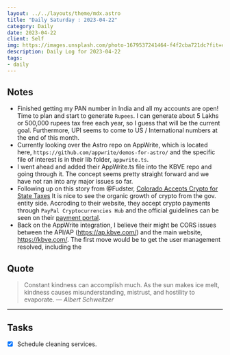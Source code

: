 ```yaml
---
layout: ../../layouts/theme/mdx.astro
title: "Daily Saturday : 2023-04-22"
category: Daily
date: 2023-04-22
client: Self
img: https://images.unsplash.com/photo-1679537241464-f4f2cba721dc?fit=crop&q=85&w=1400&h=700
description: Daily Log for 2023-04-22
tags:
- daily
---
```


## Notes

- Finished getting my PAN number in India and all my accounts are open! Time to plan and start to generate `Rupees`. I can generate about 5 Lakhs or 500,000 rupees tax free each year, so I guess that will be the current goal. Furthermore, UPI seems to come to US / International numbers at the end of this month. 
- Currently looking over the Astro repo on AppWrite, which is located here, `https://github.com/appwrite/demos-for-astro/` and the specific file of interest is in their lib folder, `appwrite.ts`.
- I went ahead and added their AppWrite.ts file into the KBVE repo and going through it. The concept seems pretty straight forward and we have not ran into any major issues so far.
- Following up on this story from @Fudster, [Colorado Accepts Crypto for State Taxes](https://abcnews.go.com/ABCNews/colorado-state-accept-cryptocurrency-payment-taxes/story?id=83066842) It is nice to see the organic growth of crypto from the gov. entity side. Accroding to their website, they accept crypto payments through `PayPal Cryptocurrencies Hub` and the official guidelines can be seen on their [payment portal](https://www.colorado.gov/revenueonline/_/#1).
- Back on the AppWrite integration, I believe their might be CORS issues between the API/AP (https://ap.kbve.com/) and the main website, https://kbve.com/. The first move would be to get the user management resolved, including the

## Quote

> Constant kindness can accomplish much. As the sun makes ice melt, kindness causes misunderstanding, mistrust, and hostility to evaporate.
> — <cite>Albert Schweitzer</cite>

---

## Tasks

- [x] Schedule cleaning services.